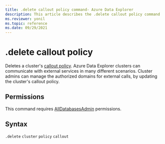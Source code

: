 ```yaml
---
title: .delete callout policy command- Azure Data Explorer
description: This article describes the .delete callout policy command in Azure Data Explorer.
ms.reviewer: yonil
ms.topic: reference
ms.date: 09/29/2021
---
```

# .delete callout policy

Deletes a cluster's [callout policy](calloutpolicy.md). Azure Data Explorer clusters can communicate with external services in many different scenarios. Cluster admins can manage the authorized domains for external calls, by updating the cluster's callout policy.

## Permissions

This command requires [AllDatabasesAdmin](access-control/role-based-access-control.md) permissions.

## Syntax

`.delete` `cluster` `policy` `callout` 
